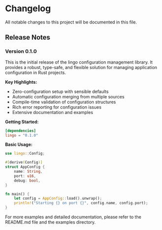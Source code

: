 # Changelog

All notable changes to this project will be documented in this file.

## Release Notes

### Version 0.1.0
This is the initial release of the lingo configuration management library. It provides a robust, type-safe, and flexible solution for managing application configuration in Rust projects.

**Key Highlights:**
- Zero-configuration setup with sensible defaults
- Automatic configuration merging from multiple sources
- Compile-time validation of configuration structures
- Rich error reporting for configuration issues
- Extensive documentation and examples

**Getting Started:**
```toml
[dependencies]
lingo = "0.1.0"
```

**Basic Usage:**
```rust
use lingo::Config;

#[derive(Config)]
struct AppConfig {
    name: String,
    port: u16,
    debug: bool,
}

fn main() {
    let config = AppConfig::load().unwrap();
    println!("Starting {} on port {}", config.name, config.port);
}
```

For more examples and detailed documentation, please refer to the README.md file and the examples directory.